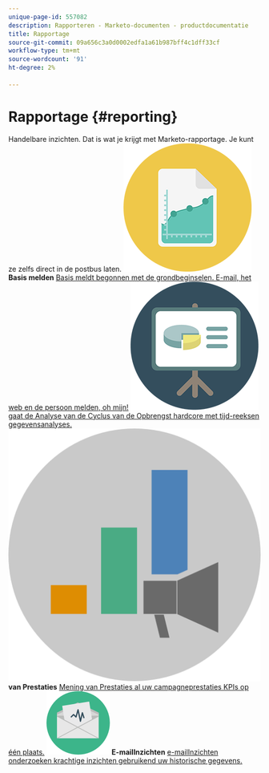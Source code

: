 ```yaml
---
unique-page-id: 557082
description: Rapporteren - Marketo-documenten - productdocumentatie
title: Rapportage
source-git-commit: 09a656c3a0d0002edfa1a61b987bff4c1dff33cf
workflow-type: tm+mt
source-wordcount: '91'
ht-degree: 2%

---
```



# Rapportage {#reporting}

Handelbare inzichten. Dat is wat je krijgt met Marketo-rapportage. Je kunt ze zelfs direct in de postbus laten.
**![Basis die ](assets/documents-bookmarks-17.png) Basis melden** [ Basis meldt begonnen met de grondbeginselen. E-mail, het web en de persoon melden, oh mijn!](https://docs.marketo.com/display/DOCS/Basic+Reporting)     **![de Analyse van de Cyclus van de Opbrengst van de Analyse van de Cyclus van de Opbrengst ](assets/seo-08.png)** [ gaat de Analyse van de Cyclus van de Opbrengst hardcore met tijd-reeksen gegevensanalyses.](https://docs.marketo.com/display/DOCS/Revenue+Cycle+Analytics)     **![de Inzichten van Prestaties van de Inzichten ](assets/mpi-for-docs-2x.png) van Prestaties** [ Mening van Prestaties al uw campagneprestaties KPIs op één plaats.](https://docs.marketo.com/display/DOCS/Marketing+Performance+Insights)     **![E-mailInzichten ](assets/email-insights.png) E-mailInzichten** [ e-mailInzichten onderzoeken krachtige inzichten gebruikend uw historische gegevens.](https://docs.marketo.com/display/DOCS/Email+Insights)
